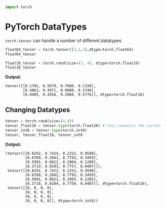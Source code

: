 ```python
import torch
```

# PyTorch DataTypes

`torch.tensor` can handle a number of different datatypes.
```python
float64_tensor = torch.tensor([1,1,1],dtype=torch.float64)
float64_tensor

float16_tensor = torch.rand(size=(3, 4), dtype=torch.float16)
float16_tensor
```

**Output:**
```
tensor([[0.1782, 0.5679, 0.7686, 0.1338],
        [0.4863, 0.4971, 0.0088, 0.3740],
        [0.0405, 0.4556, 0.3960, 0.5776]], dtype=torch.float16)
```

## Changing Datatypes

```python
tensor = torch.rand(size=(4,4))
tensor_float16 = tensor.type(torch.float16) # this converts the current tensor to float 16 type (but copy tho)
tensor_int8 = tensor.type(torch.int8)
tensor, tensor_float16, tensor_int8
```

**Output:**
```
(tensor([[0.8292, 0.7424, 0.2252, 0.9590],
         [0.6769, 0.2841, 0.7793, 0.3459],
         [0.5991, 0.6822, 0.2904, 0.1206],
         [0.3719, 0.9203, 0.7757, 0.0407]]),
 tensor([[0.8291, 0.7422, 0.2252, 0.9590],
         [0.6768, 0.2842, 0.7793, 0.3459],
         [0.5991, 0.6821, 0.2903, 0.1205],
         [0.3718, 0.9204, 0.7759, 0.0407]], dtype=torch.float16),
 tensor([[0, 0, 0, 0],
         [0, 0, 0, 0],
         [0, 0, 0, 0],
         [0, 0, 0, 0]], dtype=torch.int8))
```

